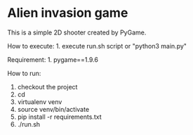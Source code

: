 # Alien invasion game

This is a simple 2D shooter created by PyGame.

How to execute:
     1. execute run.sh script or "python3 main.py"

Requirement:
     1. pygame==1.9.6


How to run:
1. checkout the project
2. cd <checkout directory>
3. virtualenv venv
4. source venv/bin/activate
5. pip install -r requirements.txt
6. ./run.sh
